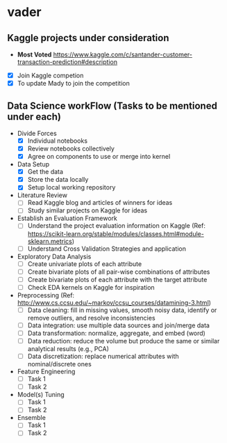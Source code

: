 # vader
## Kaggle projects under consideration 
  * **Most Voted** https://www.kaggle.com/c/santander-customer-transaction-prediction#description
- [x] Join Kaggle competion
- [x] To update Mady to join the competition

## Data Science workFlow (Tasks to be mentioned under each)
* Divide Forces
  - [x] Individual notebooks
  - [x] Review notebooks collectively
  - [x] Agree on components to use or merge into kernel

* Data Setup
  - [x] Get the data
  - [x] Store the data locally 
  - [x] Setup local working repository

* Literature Review
  - [ ] Read Kaggle blog and articles of winners for ideas
  - [ ] Study similar projects on Kaggle for ideas

* Establish an Evaluation Framework
  - [ ] Understand the project evaluation information on Kaggle (Ref: https://scikit-learn.org/stable/modules/classes.html#module-sklearn.metrics)
  - [ ] Understand Cross Validation Strategies and application

* Exploratory Data Analysis
  - [ ] Create univariate plots of each attribute
  - [ ] Create bivariate plots of all pair-wise combinations of attributes
  - [ ] Create bivariate plots of each attribute with the target attribute
  - [ ] Check EDA kernels on Kaggle for inspiration

* Preprocessing (Ref: http://www.cs.ccsu.edu/~markov/ccsu_courses/datamining-3.html)
  - [ ] Data cleaning: fill in missing values, smooth noisy data, identify or remove outliers, and resolve inconsistencies
  - [ ] Data integration: use multiple data sources and join/merge data
  - [ ] Data transformation: normalize, aggregate, and embed (word)
  - [ ] Data reduction: reduce the volume but produce the same or similar analytical results (e.g., PCA)
  - [ ] Data discretization: replace numerical attributes with nominal/discrete ones

* Feature Engineering
  - [ ] Task 1
  - [ ] Task 2
  
* Model(s) Tuning
  - [ ] Task 1
  - [ ] Task 2

* Ensemble
  - [ ] Task 1
  - [ ] Task 2
